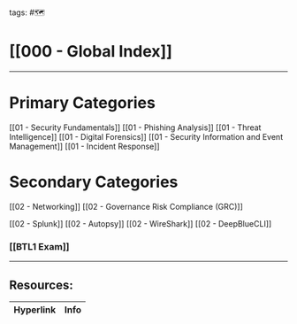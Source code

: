tags: #🗺

# [[000 - Global Index]]  

***
# Primary Categories

[[01 - Security Fundamentals]]
[[01 - Phishing Analysis]]
[[01 - Threat Intelligence]]
[[01 - Digital Forensics]]
[[01 - Security Information and Event Management]]
[[01 - Incident Response]]

# Secondary Categories

[[02 - Networking]]
[[02 - Governance Risk Compliance (GRC)]]

[[02 - Splunk]]
[[02 - Autopsy]]
[[02 - WireShark]]
[[02 - DeepBlueCLI]]

### [[BTL1 Exam]]

---
## Resources:

| Hyperlink | Info |
| --------- | ---- |
